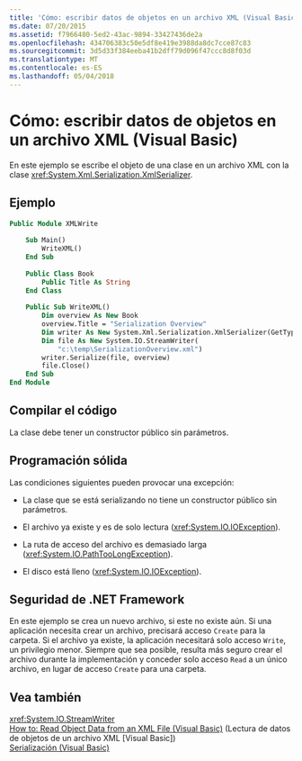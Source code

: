 ```yaml
---
title: 'Cómo: escribir datos de objetos en un archivo XML (Visual Basic)'
ms.date: 07/20/2015
ms.assetid: f7966480-5ed2-43ac-9894-33427436de2a
ms.openlocfilehash: 434706383c50e5df8e419e3988da8dc7cce87c83
ms.sourcegitcommit: 3d5d33f384eeba41b2dff79d096f47ccc8d8f03d
ms.translationtype: MT
ms.contentlocale: es-ES
ms.lasthandoff: 05/04/2018
---
```

# <a name="how-to-write-object-data-to-an-xml-file-visual-basic"></a>Cómo: escribir datos de objetos en un archivo XML (Visual Basic)
En este ejemplo se escribe el objeto de una clase en un archivo XML con la clase <xref:System.Xml.Serialization.XmlSerializer>.  
  
## <a name="example"></a>Ejemplo  
  
```vb  
Public Module XMLWrite  
  
    Sub Main()  
        WriteXML()  
    End Sub  
  
    Public Class Book  
        Public Title As String  
    End Class  
  
    Public Sub WriteXML()  
        Dim overview As New Book  
        overview.Title = "Serialization Overview"  
        Dim writer As New System.Xml.Serialization.XmlSerializer(GetType(Book))  
        Dim file As New System.IO.StreamWriter(  
            "c:\temp\SerializationOverview.xml")  
        writer.Serialize(file, overview)  
        file.Close()  
    End Sub  
End Module  
```  
  
## <a name="compiling-the-code"></a>Compilar el código  
 La clase debe tener un constructor público sin parámetros.  
  
## <a name="robust-programming"></a>Programación sólida  
 Las condiciones siguientes pueden provocar una excepción:  
  
-   La clase que se está serializando no tiene un constructor público sin parámetros.  
  
-   El archivo ya existe y es de solo lectura (<xref:System.IO.IOException>).  
  
-   La ruta de acceso del archivo es demasiado larga (<xref:System.IO.PathTooLongException>).  
  
-   El disco está lleno (<xref:System.IO.IOException>).  
  
## <a name="net-framework-security"></a>Seguridad de .NET Framework  
 En este ejemplo se crea un nuevo archivo, si este no existe aún. Si una aplicación necesita crear un archivo, precisará acceso `Create` para la carpeta. Si el archivo ya existe, la aplicación necesitará solo acceso `Write`, un privilegio menor. Siempre que sea posible, resulta más seguro crear el archivo durante la implementación y conceder solo acceso `Read` a un único archivo, en lugar de acceso `Create` para una carpeta.  
  
## <a name="see-also"></a>Vea también  
 <xref:System.IO.StreamWriter>  
 [How to: Read Object Data from an XML File (Visual Basic)](../../../../visual-basic/programming-guide/concepts/serialization/how-to-read-object-data-from-an-xml-file.md) (Lectura de datos de objetos de un archivo XML [Visual Basic])  
 [Serialización (Visual Basic)](../../../../visual-basic/programming-guide/concepts/serialization/index.md)
